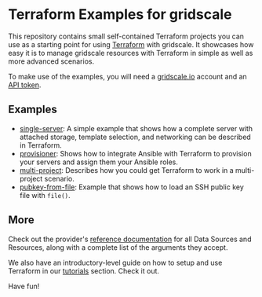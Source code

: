 # Terraform Examples for gridscale

This repository contains small self-contained Terraform projects you can use as a starting point for using [Terraform](https://www.terraform.io/) with gridscale. It showcases how easy it is to manage gridscale resources with Terraform in simple as well as more advanced scenarios.

To make use of the examples, you will need a [gridscale.io](https://my.gridscale.io/signup/) account and an [API token](https://my.gridscale.io/Easy/APIs/).

## Examples

- [single-server](single-server/README.md): A simple example that shows how a complete server with attached storage, template selection, and networking can be described in Terraform.
- [provisioner](provisioner/README.md): Shows how to integrate Ansible with Terraform to provision your servers and assign them your Ansible roles.
- [multi-project](multi-project/README.md): Describes how you could get Terraform to work in a multi-project scenario.
- [pubkey-from-file](pubkey-from-file/README.md): Example that shows how to load an SSH public key file with `file()`.

## More

Check out the provider's [reference documentation](https://registry.terraform.io/providers/gridscale/gridscale/latest/docs) for all Data Sources and Resources, along with a complete list of the arguments they accept.

We also have an introductory-level guide on how to setup and use Terraform in our [tutorials](https://gridscale.io/en/community/tutorials/terraform-ubuntu-einrichten-gridscale/) section. Check it out.

Have fun!
